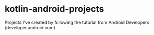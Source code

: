 # kotlin-android-projects
Projects I've created by following the tutorial from Android Developers (developer.android.com)
